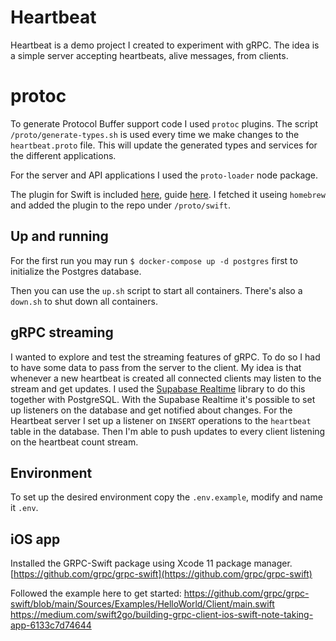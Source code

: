 # Heartbeat
Heartbeat is a demo project I created to experiment with gRPC. The idea is a simple server accepting heartbeats, alive messages, from clients.

# protoc
To generate Protocol Buffer support code I used `protoc` plugins. The script `/proto/generate-types.sh` is used every time we make changes to the `heartbeat.proto` file. This will update the generated types and services for the different applications.

For the server and API applications I used the `proto-loader` node package.

The plugin for Swift is included [here](https://github.com/grpc/grpc-swift#getting-the-protoc-plugins), guide [here](https://github.com/grpc/grpc-swift/blob/main/docs/plugin.md). I fetched it useing `homebrew` and added the plugin to the repo under `/proto/swift`.
## Up and running
For the first run you may run `$ docker-compose up -d postgres` first to initialize the Postgres database.

Then you can use the `up.sh` script to start all containers.
There's also a `down.sh` to shut down all containers.

## gRPC streaming
I wanted to explore and test the streaming features of gRPC. To do so I had to have some data to pass from the server to the client. My idea is that whenever a new heartbeat is created all connected clients may listen to the stream and get updates. I used the [Supabase Realtime](https://github.com/supabase/realtime) library to do this together with PostgreSQL. With the Supabase Realtime it's possible to set up listeners on the database and get notified about changes. For the Heartbeat server I set up a listener on `INSERT` operations to the `heartbeat` table in the database. Then I'm able to push updates to every client listening on the heartbeat count stream.

## Environment
To set up the desired environment copy the `.env.example`, modify and name it `.env`.

## iOS app

Installed the GRPC-Swift package using Xcode 11 package manager.
[https://github.com/grpc/grpc-swift](https://github.com/grpc/grpc-swift)

Followed the example here to get started:
https://github.com/grpc/grpc-swift/blob/main/Sources/Examples/HelloWorld/Client/main.swift
https://medium.com/swift2go/building-grpc-client-ios-swift-note-taking-app-6133c7d74644